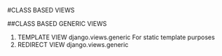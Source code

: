 #CLASS BASED VIEWS

##CLASS BASED GENERIC VIEWS
1. TEMPLATE VIEW
    django.views.generic
    For static template purposes
2. REDIRECT VIEW
    django.views.generic       
